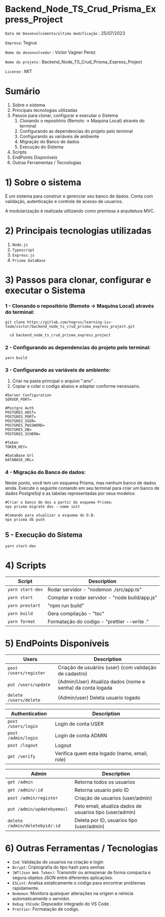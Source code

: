 # Backend_Node_TS_Crud_Prisma_Express_Project

`Data de Desenvolvimento/ultima modificação` : 25/07/2023

`Empresa`: Tegrus

`Nome do desenvolvedor` : Victor Vagner Perez

`Nome do projeto` : Backend_Node_TS_Crud_Prisma_Express_Project

`License` : MIT

# Sumário

1.  Sobre o sistema
2.  Principais tecnologias utilizadas
3.  Passos para clonar, configurar e executar o Sistema
    1. Clonando o repositório (Remoto -> Maquina Local) através do terminal
    2. Configurando as dependencias do projeto pelo terminal
    3. Configurando as variáveis de ambiente
    4. Migração do Banco de dados
    5. Execução do Sistema
4.  Scripts
5.  EndPoints Disponíveis
6.  Outras Ferramentas / Tecnologias

# 1) Sobre o sistema

É um sistema para construir e gerenciar seu banco de dados. Conta com validação, autenticação e controle de acesso de usuarios.

A modularização é realizada utilizando como premissa a arquitetura MVC.

# 2) Principais tecnologias utilizadas

1.  `Node.js`
2.  `Typescript`
3.  `Express.js`
4.  `Prisma DataBase`

# 3) Passos para clonar, configurar e executar o Sistema

### 1 - Clonando o repositório (Remoto -> Maquina Local) através do terminal:

```
git clone https://gitlab.com/tegrus/learning-isc-team/victor/backend_node_ts_crud_prisma_express_project.git

  cd backend_node_ts_crud_prisma_express_project
```

### 2 - Configurando as dependencias do projeto pelo terminal:

```
yarn build
```

### 3 - Configurando as variáveis de ambiente:

1.  Criar na pasta principal o arquivo ".env" .
2.  Copiar e colar o codigo abaixo e adaptar conforme necessario.

```
#Server Configuration
SERVER_PORT=

#Postgre Auth
POSTGRES_HOST=
POSTGRES_PORT=
POSTGRES_USER=
POSTGRES_PASSWORD=
POSTGRES_DB=
POSTGRES_SCHEMA=

#Token
TOKEN_KEY=

#DataBase Url
DATABASE_URL=

```

### 4 - Migração do Banco de dados:

Neste ponto, você tem um esquema Prisma, mas nenhum banco de dados ainda. Execute o seguinte comando em seu terminal para criar um banco de dados PostgreSql e as tabelas representadas por seus modelos:

```
#Criar o banco de dos a partir do esquema Prisma:
npx prisma migrate dev --name init

#Comando para atualizar o esquema do D.B:
npx prisma db push
```

## 5 - Execução do Sistema

```
yarn start-dev
```

# 4) Scripts

| Script           | Description                                     |
| ---------------- | ----------------------------------------------- |
| `yarn start-dev` | Rodar servidor - "nodemon ./src/app.ts"         |
| `yarn start`     | Compilar e rodar servidor - "node build/app.js" |
| `yarn prestart`  | "npm run build"                                 |
| `yarn build`     | Gera compilação - "tsc"                         |
| `yarn format`    | Formatação do codigo - "prettier --write ."     |

# 5) EndPoints Disponíveis

| Users                  | Description                                                |
| ---------------------- | ---------------------------------------------------------- |
| `post /users/register` | Criação de usuários (user) (com validação de cadastro)     |
| `put /users/update`    | (Admin/User) Atualiza dados (nome e senha) da conta logada |
| `delete /users/delete` | (Admin/user) Deleta usuario logado                         |

| Authentication      | Description                                   |
| ------------------- | --------------------------------------------- |
| `post /users/login` | Login de conta USER                           |
| `post /admin/login` | Login de conta ADMIN                          |
| `post /logout`      | Logout                                        |
| `get /verify`       | Verifica quem esta logado (name, email, role) |

| Admin                          | Description                                              |
| ------------------------------ | -------------------------------------------------------- |
| `get /admin`                   | Retorna todos os usuarios                                |
| `get /admin/:id`               | Retorna usuario pelo ID                                  |
| `post /admin/register`         | Criação de usuarios (user/admin)                         |
| `put /admin/updatebyemail`     | Pelo email, atualiza dados de usuarios tipo (user/admin) |
| `delete /admin/deletebyid/:id` | Deleta por ID, usuarios tipo (user/admin)                |

# 6) Outras Ferramentas / Tecnologias

- `Zod`: Validação de usuarios na criação e login
- `Bcrypt`: Criptografia do tipo hash para senhas
- `JWT(Json Web Token)`: Transmitir ou armazenar de forma compacta e segura objetos JSON entre diferentes aplicações.
- `ESLint`: Analisa estaticamente o código para encontrar problemas rapidamente.
- `Nodemon`: Monitora quaisquer alterações na origem e reinicia automaticamente o servidor.
- `Debug VSCode`: Depurador integrado do VS Code .
- `Prettier`: Formatação de codigo.

